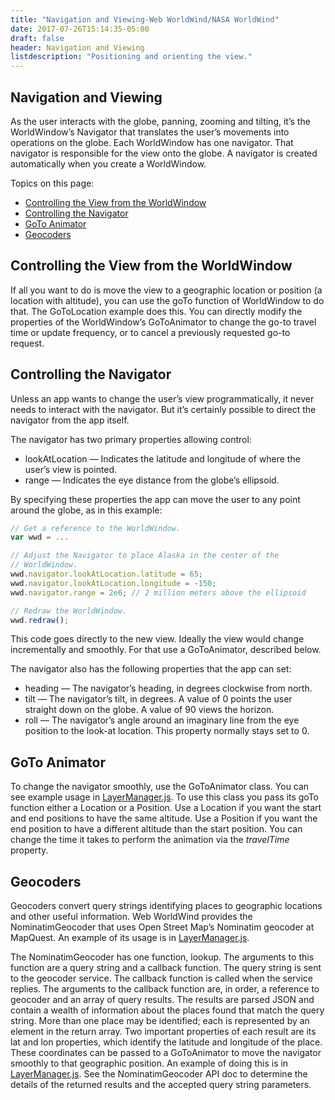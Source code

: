 ```yaml
---
title: "Navigation and Viewing-Web WorldWind/NASA WorldWind"
date: 2017-07-26T15:14:35-05:00
draft: false
header: Navigation and Viewing
listdescription: "Positioning and orienting the view."
---
```


## Navigation and Viewing

As the user interacts with the globe, panning, zooming and tilting, it’s the WorldWindow’s Navigator that translates the user’s movements into operations on the globe. Each WorldWindow has one navigator. That navigator is responsible for the view onto the globe. A navigator is created automatically when you create a WorldWindow.

Topics on this page:

- [Controlling the View from the WorldWindow](#controlling-view)
- [Controlling the Navigator](#controlling-navigator)
- [GoTo Animator](#goto)
- [Geocoders](#geocoders)

## <a name="controlling-view"></a>Controlling the View from the WorldWindow

If all you want to do is move the view to a geographic location or position (a location with altitude), you can use the goTo function of WorldWindow to do that. The GoToLocation example does this. You can directly modify the properties of the WorldWindow’s GoToAnimator to change the go-to travel time or update frequency, or to cancel a previously requested go-to request.

## <a name="controlling-navigator"></a>Controlling the Navigator

Unless an app wants to change the user’s view programmatically, it never needs to interact with the navigator. But it’s certainly possible to direct the navigator from the app itself.

The navigator has two primary properties allowing control:

- lookAtLocation — Indicates the latitude and longitude of where the user’s view is pointed.
- range — Indicates the eye distance from the globe’s ellipsoid.

By specifying these properties the app can move the user to any point around the globe, as in this example:

```javascript
// Get a reference to the WorldWindow.
var wwd = ...

// Adjust the Navigator to place Alaska in the center of the
// WorldWindow.
wwd.navigator.lookAtLocation.latitude = 65;
wwd.navigator.lookAtLocation.longitude = -150;
wwd.navigator.range = 2e6; // 2 million meters above the ellipsoid

// Redraw the WorldWindow.
wwd.redraw();
```

This code goes directly to the new view. Ideally the view would change incrementally and smoothly. For that use a GoToAnimator, described below.

The navigator also has the following properties that the app can set:

- heading — The navigator’s heading, in degrees clockwise from north.
- tilt — The navigator’s tilt, in degrees. A value of 0 points the user straight down on the globe. A value of 90 views the horizon.
- roll — The navigator’s angle around an imaginary line from the eye position to the look-at location. This property normally stays set to 0.

## <a name="goto"></a>GoTo Animator

To change the navigator smoothly, use the GoToAnimator class. You can see example usage in [LayerManager.js](https://github.com/NASAWorldWind/WebWorldWind/blob/develop/examples/LayerManager.js). To  use this class you pass its goTo function either a Location or a Position. Use a Location if you want the start and end positions to have the same altitude. Use a Position if you want the end position to have a different altitude than the start position. You can change the time it takes to perform the animation via the *travelTime* property.

## <a name="geocoders"></a>Geocoders

Geocoders convert query strings identifying places to geographic locations and other useful information. Web WorldWind provides the NominatimGeocoder that uses Open Street Map’s Nominatim geocoder at MapQuest. An example of its usage is in [LayerManager.js](https://github.com/NASAWorldWind/WebWorldWind/blob/develop/examples/LayerManager.js).

The NominatimGeocoder has one function, lookup. The arguments to this function are a query string and a callback function. The query string is sent to the geocoder service. The callback function is called when the service replies. The arguments to the callback function are, in order, a reference to geocoder and an array of query results. The results are parsed JSON and contain a wealth of information about the places found that match the query string. More than one place may be identified; each is represented by an element in the return array. Two important properties of each result are its lat and lon properties, which identify the latitude and longitude of the place. These coordinates can be passed to a GoToAnimator to move the navigator smoothly to that geographic position. An example of doing this is in [LayerManager.js](https://github.com/NASAWorldWind/WebWorldWind/blob/develop/examples/LayerManager.js). See the NominatimGeocoder API doc to determine the details of the returned results and the accepted query string parameters.